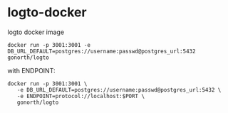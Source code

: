 # logto-docker

logto docker image

```
docker run -p 3001:3001 -e DB_URL_DEFAULT=postgres://username:passwd@postgres_url:5432 gonorth/logto
```

with ENDPOINT:
```
docker run -p 3001:3001 \
   -e DB_URL_DEFAULT=postgres://username:passwd@postgres_url:5432 \
   -e ENDPOINT=protocol://localhost:$PORT \
   gonorth/logto
```
